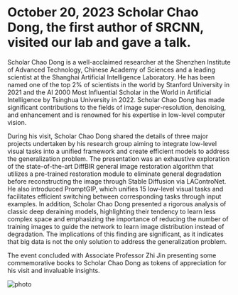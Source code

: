 # October 20, 2023 Scholar Chao Dong, the first author of SRCNN, visited our lab and gave a talk.

Scholar Chao Dong is a well-acclaimed researcher at the Shenzhen Institute of Advanced Technology, Chinese Academy of Sciences and a leading scientist at the Shanghai Artificial Intelligence Laboratory. He has been named one of the top 2% of scientists in the world by Stanford University in 2021 and the AI 2000 Most Influential Scholar in the World in Artificial Intelligence by Tsinghua University in 2022. Scholar Chao Dong has made significant contributions to the fields of image super-resolution, denoising, and enhancement and is renowned for his expertise in low-level computer vision.


During his visit, Scholar Chao Dong shared the details of three major projects undertaken by his research group aiming to integrate low-level visual tasks into a unified framework and create efficient models to address the generalization problem. The presentation was an exhaustive exploration of the state-of-the-art DiffBIR general image restoration algorithm that utilizes a pre-trained restoration module to eliminate general degradation before reconstructing the image through Stable Diffusion via LAControNet. He also introduced PromptGIP, which unifies 15 low-level visual tasks and facilitates efficient switching between corresponding tasks through input examples. In addition, Scholar Chao Dong presented a rigorous analysis of classic deep deraining models, highlighting their tendency to learn less complex space and emphasizing the importance of reducing the number of training images to guide the network to learn image distribution instead of degradation. The implications of this finding are significant, as it indicates that big data is not the only solution to address the generalization problem.


The event concluded with Associate Professor Zhi Jin presenting some commemorative books to Scholar Chao Dong as tokens of appreciation for his visit and invaluable insights.

![photo](https://github.com/FVL2020/fvl.github.com/blob/master/news_photos/ChaoDong.jpg)  
